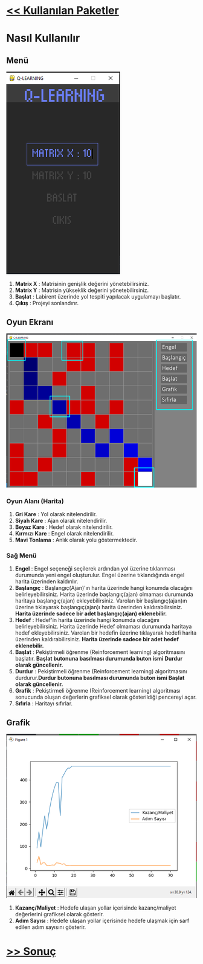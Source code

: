 # [<< Kullanılan Paketler](Kullanılan%20Paketler.md)
# Nasıl Kullanılır

## Menü

![Launcher](../Images/Launcher.png)

1. **Matrix X** : Matrisinin genişlik değerini yönetebilirsiniz.
2.  **Matrix Y** : Matrisin yükseklik değerini yönetebilirsiniz.
3.  **Başlat** : Labirent üzerinde yol tespiti yapılacak uygulamayı başlatır.
4.  **Çıkış** : Projeyi sonlandırır.

## Oyun Ekranı
![GameBoard](../Images/Gameboard.png)

### Oyun Alanı (Harita)
1. **Gri Kare** : Yol olarak nitelendirilir.
2. **Siyah Kare** : Ajan olarak nitelendirilir.
3. **Beyaz Kare** : Hedef olarak nitelendirilir.
4. **Kırmızı Kare** : Engel olarak nitelendirilir.
5. **Mavi Tonlama** : Anlık olarak yolu göstermektedir.

### Sağ Menü

1. **Engel** : Engel seçeneği seçilerek ardından yol üzerine tıklanması durumunda yeni engel oluşturulur. Engel üzerine tıklandığında engel harita üzerinden kaldırılır.
2. **Başlangıç** : Başlangıç(Ajan)'ın harita üzerinde hangi konumda olacağını belirleyebilirsiniz. Harita üzerinde başlangıç(ajan) olmaması durumunda haritaya başlangıç(ajan) ekleyebilirsiniz. Varolan bir başlangıç(ajan)ın üzerine tıklayarak başlangıç(ajan)ı harita üzerinden kaldırabilirsiniz. **Harita üzerinde sadece bir adet başlangıç(ajan) eklenebilir.**
3. **Hedef** :  Hedef'in harita üzerinde hangi konumda olacağını belirleyebilirsiniz. Harita üzerinde Hedef olmaması durumunda haritaya hedef ekleyebilirsiniz. Varolan bir hedefin üzerine tıklayarak hedefi harita üzerinden kaldırabilirsiniz. **Harita üzerinde sadece bir adet hedef eklenebilir.**
4. **Başlat** : Pekiştirmeli öğrenme (Reinforcement learning)  algoritmasını başlatır. **Başlat butonuna basılması durumunda buton ismi Durdur olarak güncellenir.**
5.  **Durdur** : Pekiştirmeli öğrenme (Reinforcement learning)  algoritmasını durdurur.**Durdur butonuna basılması durumunda buton ismi Başlat olarak güncellenir.**
6.  **Grafik** : Pekiştirmeli öğrenme (Reinforcement learning)  algoritması sonucunda oluşan değerlerin grafiksel olarak gösterildiği pencereyi açar.
7.  **Sıfırla** : Haritayı sıfırlar.

## Grafik
![Graphic](../Images/Graphic.png)

1. **Kazanç/Maliyet** : Hedefe ulaşan yollar içerisinde kazanç/maliyet değerlerini grafiksel olarak gösterir.
2. **Adım Sayısı** : Hedefe ulaşan yollar içerisinde hedefe ulaşmak için sarf edilen adım sayısını gösterir.

# [>> Sonuç](Sonuç.md)




